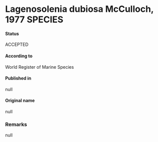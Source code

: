 Lagenosolenia dubiosa McCulloch, 1977 SPECIES
=======

#### Status
ACCEPTED

#### According to
World Register of Marine Species

#### Published in
null

#### Original name
null

### Remarks
null